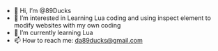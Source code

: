 - 👋 Hi, I’m @89Ducks
- 👀 I’m interested in Learning Lua coding and using inspect element to modify websites with my own coding
- 🌱 I’m currently learning Lua
- 📫 How to reach me: da89ducks@gmail.com
